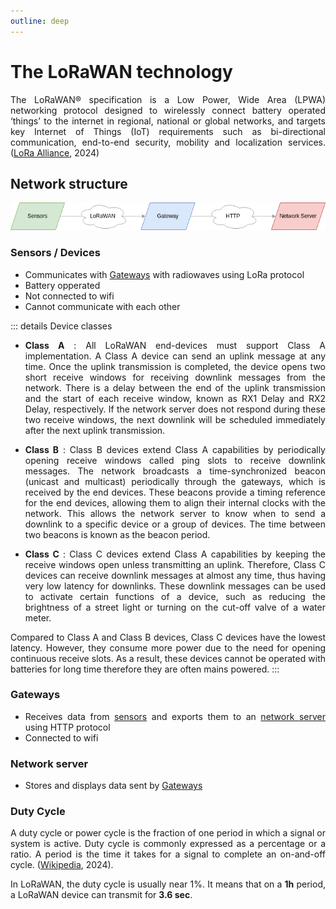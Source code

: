 ```yaml
---
outline: deep
---
```

<div style="text-align: justify"> 

# The LoRaWAN technology

The LoRaWAN® specification is a Low Power, Wide Area (LPWA) networking protocol designed to wirelessly connect battery operated ‘things’ to the internet in regional, national or global networks, and targets key Internet of Things (IoT) requirements such as bi-directional communication, end-to-end security, mobility and localization services. ([LoRa Alliance](https://lora-alliance.org/about-lorawan/), 2024)

## Network structure

<img src='../public/lorawan_architecture.png' 
        alt="Unavailable content"
        style="display: slock; margin: 0 auto" />

### Sensors / Devices
- Communicates with [Gateways](#gateways) with radiowaves using LoRa protocol
- Battery opperated
- Not connected to wifi
- Cannot communicate with each other

::: details Device classes
- **Class A** : All LoRaWAN end-devices must support Class A implementation. A Class A device can send an uplink message at any time. Once the uplink transmission is completed, the device opens two short receive windows for receiving downlink messages from the network. There is a delay between the end of the uplink transmission and the start of each receive window, known as RX1 Delay and RX2 Delay, respectively. If the network server does not respond during these two receive windows, the next downlink will be scheduled immediately after the next uplink transmission.


- **Class B** : Class B devices extend Class A capabilities by periodically opening receive windows called ping slots to receive downlink messages. The network broadcasts a time-synchronized beacon (unicast and multicast) periodically through the gateways, which is received by the end devices. These beacons provide a timing reference for the end devices, allowing them to align their internal clocks with the network. This allows the network server to know when to send a downlink to a specific device or a group of devices. The time between two beacons is known as the beacon period.

- **Class C** : Class C devices extend Class A capabilities by keeping the receive windows open unless transmitting an uplink. Therefore, Class C devices can receive downlink messages at almost any time, thus having very low latency for downlinks. These downlink messages can be used to activate certain functions of a device, such as reducing the brightness of a street light or turning on the cut-off valve of a water meter.

Compared to Class A and Class B devices, Class C devices have the lowest latency. However, they consume more power due to the need for opening continuous receive slots. As a result, these devices cannot be operated with batteries for long time therefore they are often mains powered.
:::

### Gateways
- Receives data from [sensors](#sensors--devices) and exports them to an [network server](#network-server) using HTTP protocol
- Connected to wifi

### Network server
- Stores and displays data sent by [Gateways](#gateways)

### Duty Cycle
A duty cycle or power cycle is the fraction of one period in which a signal or system is active. Duty cycle is commonly expressed as a percentage or a ratio. A period is the time it takes for a signal to complete an on-and-off cycle. ([Wikipedia](https://en.wikipedia.org/wiki/Duty_cycle), 2024).

In LoRaWAN, the duty cycle is usually near 1%. It means that on a **1h** period, a LoRaWAN device can transmit for **3.6 sec**.

</div>